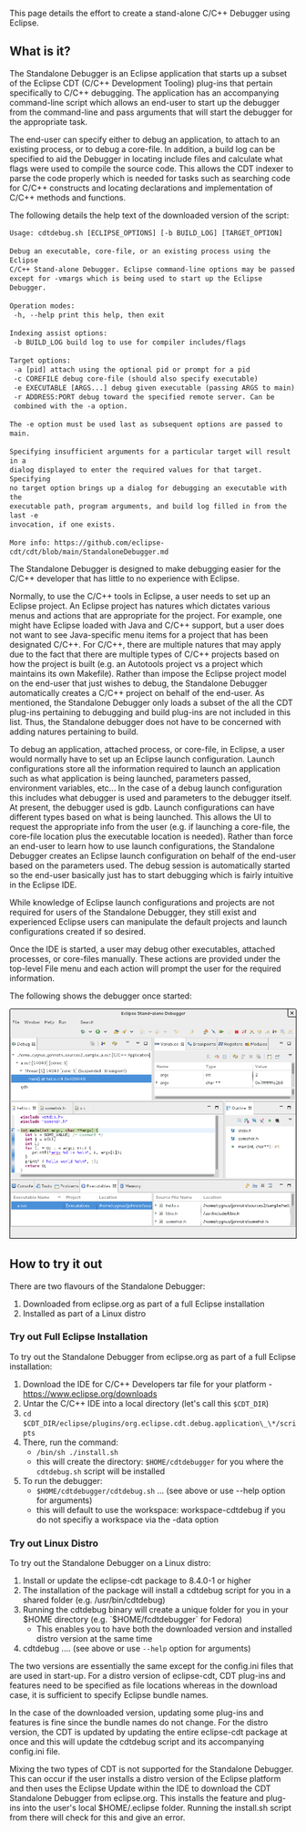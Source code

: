 This page details the effort to create a stand-alone C/C++ Debugger using Eclipse.

## What is it?

The Standalone Debugger is an Eclipse application that starts up a subset of the Eclipse CDT (C/C++ Development Tooling) plug-ins that pertain specifically to C/C++ debugging.
The application has an accompanying command-line script which allows an end-user to start up the debugger from the command-line and pass arguments that will start the debugger for the appropriate task.

The end-user can specify either to debug an application, to attach to an existing process, or to debug a core-file.
In addition, a build log can be specified to aid the Debugger in locating include files and calculate what flags were used to compile the source code.
This allows the CDT indexer to parse the code properly which is needed for tasks such as searching code for C/C++ constructs and locating declarations and implementation of C/C++ methods and functions.

The following details the help text of the downloaded version of the script:

```
Usage: cdtdebug.sh [ECLIPSE_OPTIONS] [-b BUILD_LOG] [TARGET_OPTION]

Debug an executable, core-file, or an existing process using the Eclipse
C/C++ Stand-alone Debugger. Eclipse command-line options may be passed
except for -vmargs which is being used to start up the Eclipse Debugger.

Operation modes:
 -h, --help print this help, then exit

Indexing assist options:
 -b BUILD_LOG build log to use for compiler includes/flags

Target options:
 -a [pid] attach using the optional pid or prompt for a pid
 -c COREFILE debug core-file (should also specify executable)
 -e EXECUTABLE [ARGS...] debug given executable (passing ARGS to main)
 -r ADDRESS:PORT debug toward the specified remote server. Can be
 combined with the -a option.

The -e option must be used last as subsequent options are passed to main.

Specifying insufficient arguments for a particular target will result in a
dialog displayed to enter the required values for that target. Specifying
no target option brings up a dialog for debugging an executable with the
executable path, program arguments, and build log filled in from the last -e
invocation, if one exists.

More info: https://github.com/eclipse-cdt/cdt/blob/main/StandaloneDebugger.md
```

The Standalone Debugger is designed to make debugging easier for the C/C++ developer that has little to no experience with Eclipse.

Normally, to use the C/C++ tools in Eclipse, a user needs to set up an Eclipse project.
An Eclipse project has natures which dictates various menus and actions that are appropriate for the project.
For example, one might have Eclipse loaded with Java and C/C++ support, but a user does not want to see Java-specific menu items for a project that has been designated C/C++.
For C/C++, there are multiple natures that may apply due to the fact that there are multiple types of C/C++ projects based on how the project is built (e.g.
an Autotools project vs a project which maintains its own Makefile).
Rather than impose the Eclipse project model on the end-user that just wishes to debug, the Standalone Debugger automatically creates a C/C++ project on behalf of the end-user.
As mentioned, the Standalone Debugger only loads a subset of the all the CDT plug-ins pertaining to debugging and build plug-ins are not included in this list.
Thus, the Standalone debugger does not have to be concerned with adding natures pertaining to build.

To debug an application, attached process, or core-file, in Eclipse, a user would normally have to set up an Eclipse launch configuration.
Launch configurations store all the information required to launch an application such as what application is being launched, parameters passed, environment variables, etc...
In the case of a debug launch configuration this includes what debugger is used and parameters to the debugger itself.
At present, the debugger used is gdb.
Launch configurations can have different types based on what is being launched.
This allows the UI to request the appropriate info from the user (e.g.
if launching a core-file, the core-file location plus the executable location is needed).
Rather than force an end-user to learn how to use launch configurations, the Standalone Debugger creates an Eclipse launch configuration on behalf of the end-user based on the parameters used.
The debug session is automatically started so the end-user basically just has to start debugging which is fairly intuitive in the Eclipse IDE.

While knowledge of Eclipse launch configurations and projects are not required for users of the Standalone Debugger, they still exist and experienced Eclipse users can manipulate the default projects and launch configurations created if so desired.

Once the IDE is started, a user may debug other executables, attached processes, or core-files manually.
These actions are provided under the top-level File menu and each action will prompt the user for the required information.

The following shows the debugger once started:

![StandaloneDebuggerScreenshot.png](images/StandaloneDebuggerScreenshot.png "StandaloneDebuggerScreenshot.png")

## How to try it out

There are two flavours of the Standalone Debugger:

1. Downloaded from eclipse.org as part of a full Eclipse installation
1. Installed as part of a Linux distro

### Try out Full Eclipse Installation

To try out the Standalone Debugger from eclipse.org as part of a full
Eclipse installation:

1. Download the IDE for C/C++ Developers tar file for your platform - <https://www.eclipse.org/downloads>
2. Untar the C/C++ IDE into a local directory (let's call this `$CDT_DIR`)
3. `cd $CDT_DIR/eclipse/plugins/org.eclipse.cdt.debug.application\_\*/scripts`
4. There, run the command:
    - `/bin/sh ./install.sh`
    - this will create the directory: `$HOME/cdtdebugger` for you where
      the `cdtdebug.sh` script will be installed
5. To run the debugger:
    - `$HOME/cdtdebugger/cdtdebug.sh` ... (see above or use --help option for arguments)
    - this will default to use the workspace: workspace-cdtdebug if you do not specifiy a workspace via the -data option

### Try out Linux Distro

To try out the Standalone Debugger on a Linux distro:

1. Install or update the eclipse-cdt package to 8.4.0-1 or higher
2. The installation of the package will install a cdtdebug script for you in a shared folder (e.g. /usr/bin/cdtdebug)
3. Running the cdtdebug binary will create a unique folder for you in your $HOME directory (e.g. `$HOME/fcdtdebugger` for Fedora)
    - This enables you to have both the downloaded version and installed distro version at the same time
4. cdtdebug .... (see above or use `--help` option for arguments)

The two versions are essentially the same except for the config.ini files that are used in start-up.
For a distro version of eclipse-cdt, CDT plug-ins and features need to be specified as file locations whereas in the download case, it is sufficient to specify Eclipse bundle names.

In the case of the downloaded version, updating some plug-ins and features is fine since the bundle names do not change.
For the distro version, the CDT is updated by updating the entire eclipse-cdt package at once and this will update the cdtdebug script and its accompanying config.ini file.

Mixing the two types of CDT is not supported for the Standalone Debugger.
This can occur if the user installs a distro version of the Eclipse platform and then uses the Eclipse Update within the IDE to download the CDT Standalone Debugger from eclipse.org.
This installs the feature and plug-ins into the user's local $HOME/.eclipse folder.
Running the install.sh script from there will check for this and give an error.
